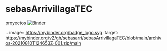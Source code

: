 # sebasArrivillagaTEC
proyectos
[![Binder](https://mybinder.org/badge_logo.svg)](https://mybinder.org/v2/gh/sebasarri/sebasArrivillagaTEC/blob/main/archivos-20210810T124653Z-001.zip/main)

.. image:: https://mybinder.org/badge_logo.svg
 :target: https://mybinder.org/v2/gh/sebasarri/sebasArrivillagaTEC/blob/main/archivos-20210810T124653Z-001.zip/main
 
